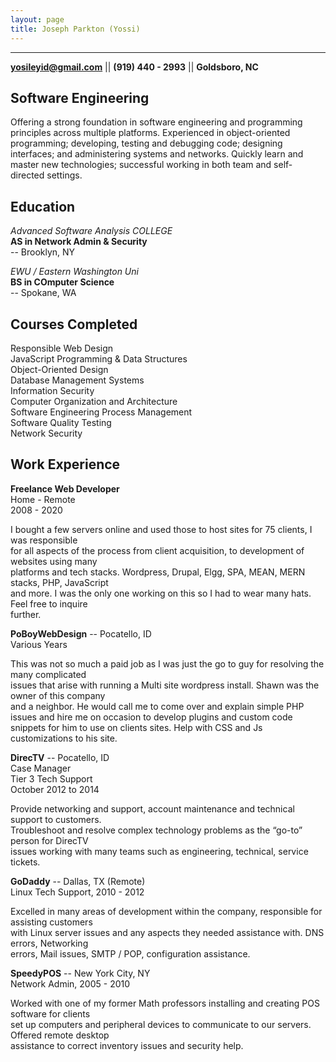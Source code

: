```yaml
---
layout: page
title: Joseph Parkton (Yossi)
---
```

<hr />
<p></p>

**yosileyid@gmail.com** || **(919) 440 - 2993** || **Goldsboro, NC**    
  
## Software Engineering  
  
Offering a strong foundation in software engineering and programming principles across multiple platforms. Experienced in object-oriented programming; developing, testing and debugging code; designing interfaces; and administering systems and networks. Quickly learn and master new technologies; successful working in both team and self-directed settings.  
  
## Education
  
*Advanced Software Analysis COLLEGE*  
**AS in Network Admin & Security**  
-- Brooklyn, NY     

*EWU / Eastern Washington Uni*  
**BS in COmputer Science**  
-- Spokane, WA   
  
## Courses Completed 
 
Responsible Web Design  
JavaScript Programming & Data Structures  
Object-Oriented Design   
Database Management Systems  
Information Security  
Computer Organization and Architecture  
Software Engineering Process Management  
Software Quality Testing  
Network Security    
  
## Work Experience  
  
  
**Freelance Web Developer**  
Home - Remote  
2008 - 2020  
  
I bought a few servers online and used those to host sites for 75 clients, I was responsible   
for all aspects of the process from client acquisition, to development of websites using many  
platforms and tech stacks. Wordpress, Drupal, Elgg, SPA, MEAN, MERN stacks, PHP, JavaScript  
and more. I was the only one working on this so I had to wear many hats. Feel free to inquire  
further.  
  
**PoBoyWebDesign** -- Pocatello, ID  
Various Years  
  
This was not so much a paid job as I was just the go to guy for resolving the many complicated  
issues that arise with running a Multi site wordpress install. Shawn was the owner of this company  
and a neighbor. He would call me to come over and explain simple PHP issues and hire me on occasion to develop plugins and custom code snippets for him to use on clients sites. Help with CSS and Js customizations to his site.  
  
  
**DirecTV** -- Pocatello, ID                                     
Case Manager  
Tier 3 Tech Support   
October 2012 to 2014  
  
Provide networking and support, account maintenance and technical support to customers.   
Troubleshoot and resolve complex technology problems as the “go-to” person for DirecTV   
issues working with many teams such as engineering, technical, service tickets.  
  
**GoDaddy** -- Dallas, TX (Remote)            
Linux Tech Support, 2010 - 2012  
  
Excelled in many areas of development within the company, responsible for assisting customers   
with Linux server issues and any aspects they needed assistance with. DNS errors, Networking   
errors, Mail issues, SMTP / POP, configuration assistance.  
  
**SpeedyPOS** -- New York City, NY  
Network Admin, 2005 - 2010  
  
Worked with one of my former Math professors installing and creating POS software for clients  
set up computers and peripheral devices to communicate to our servers. Offered remote desktop  
assistance to correct inventory issues and security help.  